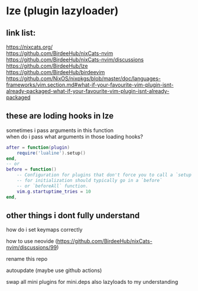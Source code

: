 # lze (plugin lazyloader)

## link list:
https://nixcats.org/  
https://github.com/BirdeeHub/nixCats-nvim  
https://github.com/BirdeeHub/nixCats-nvim/discussions  
https://github.com/BirdeeHub/lze  
https://github.com/BirdeeHub/birdeevim  
https://github.com/NixOS/nixpkgs/blob/master/doc/languages-frameworks/vim.section.md#what-if-your-favourite-vim-plugin-isnt-already-packaged-what-if-your-favourite-vim-plugin-isnt-already-packaged  

## these are loding hooks in lze
sometimes i pass arguments in this function  
when do i pass what arguments in those loading hooks?
```lua
after = function(plugin)
    require('lualine').setup()
end,
-- or
before = function()
    -- Configuration for plugins that don't force you to call a `setup` function
    -- for initialization should typically go in a `before`
    -- or `beforeAll` function.
    vim.g.startuptime_tries = 10
end,
```
## other things i dont fully understand
how do i set keymaps correctly

how to use neovide (https://github.com/BirdeeHub/nixCats-nvim/discussions/99)

rename this repo

autoupdate (maybe use github actions)

swap all mini plugins for mini.deps also lazyloads to my understanding
